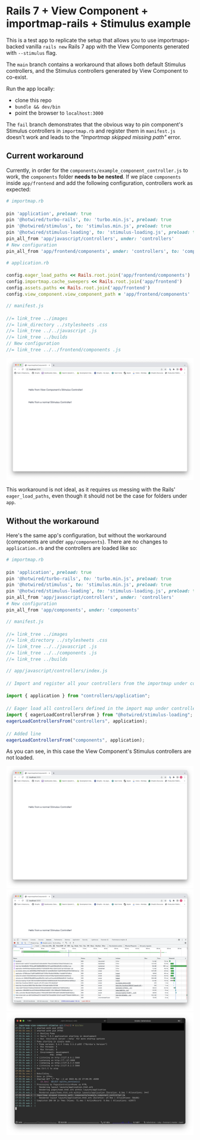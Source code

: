 # Rails 7 + View Component + importmap-rails + Stimulus example

This is a test app to replicate the setup that allows you to use importmaps-backed vanilla `rails new` Rails 7 app with the View Components generated with `--stimulus` flag.

The `main` branch contains a workaround that allows both default Stimulus controllers, and the Stimulus controllers generated by View Component to co-exist.

Run the app locally:

- clone this repo
- `bundle && dev/bin`
- point the browser to `localhost:3000`

The `fail` branch demonstrates that the obvious way to pin component's Stimulus controllers in `importmap.rb` and register them in `manifest.js` doesn't work and leads to the _"Importmap skipped missing path"_ error.

## Current workaround

Currently, in order for the `components/example_component_controller.js` to work, the `components` folder **needs to be nested**.
If we place `components` inside `app/frontend` and add the following configuration, controllers work as expected:

```rb
# importmap.rb

pin 'application', preload: true
pin '@hotwired/turbo-rails', to: 'turbo.min.js', preload: true
pin '@hotwired/stimulus', to: 'stimulus.min.js', preload: true
pin '@hotwired/stimulus-loading', to: 'stimulus-loading.js', preload: true
pin_all_from 'app/javascript/controllers', under: 'controllers'
# New configuration
pin_all_from 'app/frontend/components', under: 'controllers', to: 'components'
```

```rb
# application.rb

config.eager_load_paths << Rails.root.join('app/frontend/components')
config.importmap.cache_sweepers << Rails.root.join('app/frontend')
config.assets.paths << Rails.root.join('app/frontend')
config.view_component.view_component_path = 'app/frontend/components'
```

```js
// manifest.js

//= link_tree ../images
//= link_directory ../stylesheets .css
//= link_tree ../../javascript .js
//= link_tree ../builds
// New configuration
//= link_tree ../../frontend/components .js
```

![Both controllers are functioning](docs/works.png)

This workaround is not ideal, as it requires us messing with the Rails' `eager_load_paths`, even though it should not be the case for folders under `app`.

## Without the workaround

Here's the same app's configuration, but without the workaround (components are under `app/components`). There are no changes to `application.rb` and the controllers are loaded like so:

```rb
# importmap.rb

pin 'application', preload: true
pin '@hotwired/turbo-rails', to: 'turbo.min.js', preload: true
pin '@hotwired/stimulus', to: 'stimulus.min.js', preload: true
pin '@hotwired/stimulus-loading', to: 'stimulus-loading.js', preload: true
pin_all_from 'app/javascript/controllers', under: 'controllers'
# New configuration
pin_all_from 'app/components', under: 'components'
```

```js
// manifest.js

//= link_tree ../images
//= link_directory ../stylesheets .css
//= link_tree ../../javascript .js
//= link_tree ../../components .js
//= link_tree ../builds
```

```js
// app/javascript/controllers/index.js

// Import and register all your controllers from the importmap under controllers/*

import { application } from "controllers/application";

// Eager load all controllers defined in the import map under controllers/**/*_controller
import { eagerLoadControllersFrom } from "@hotwired/stimulus-loading";
eagerLoadControllersFrom("controllers", application);

// Added line
eagerLoadControllersFrom("components", application);
```

As you can see, in this case the View Component's Stimulus controllers are not loaded.

![Only vanilla controllers work](docs/fails.png)
![Controllers from app/components not loaded](docs/fails2.png)
![Error in server logs](docs/fails3.png)
